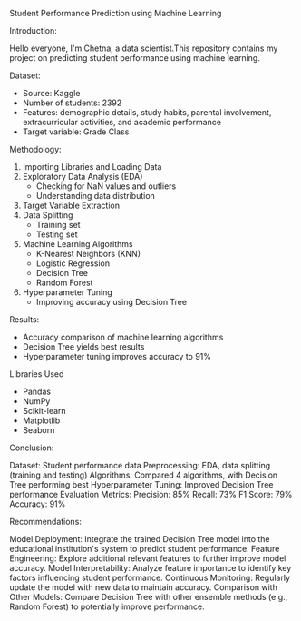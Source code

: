 Student Performance Prediction using Machine Learning

Introduction:

Hello everyone, I'm Chetna, a data scientist.This repository contains my project on predicting student performance using machine learning.

Dataset:

- Source: Kaggle
- Number of students: 2392
- Features: demographic details, study habits, parental involvement, extracurricular activities, and academic performance
- Target variable: Grade Class

  
Methodology:

1. Importing Libraries and Loading Data
2. Exploratory Data Analysis (EDA)
    - Checking for NaN values and outliers
    - Understanding data distribution
3. Target Variable Extraction
4. Data Splitting
    - Training set
    - Testing set
5. Machine Learning Algorithms
    - K-Nearest Neighbors (KNN)
    - Logistic Regression
    - Decision Tree
    - Random Forest
6. Hyperparameter Tuning
    - Improving accuracy using Decision Tree

Results:

- Accuracy comparison of machine learning algorithms
- Decision Tree yields best results
- Hyperparameter tuning improves accuracy to 91%

Libraries Used

- Pandas
- NumPy
- Scikit-learn
- Matplotlib
- Seaborn

Conclusion:

Dataset: Student performance data
Preprocessing: EDA, data splitting (training and testing)
Algorithms: Compared 4 algorithms, with Decision Tree performing best
Hyperparameter Tuning: Improved Decision Tree performance
Evaluation Metrics:
        Precision: 85%
        Recall: 73%
        F1 Score: 79%
        Accuracy: 91%

        
Recommendations:

Model Deployment: Integrate the trained Decision Tree model into the educational institution's system to predict student performance.
Feature Engineering: Explore additional relevant features to further improve model accuracy.
Model Interpretability: Analyze feature importance to identify key factors influencing student performance.
Continuous Monitoring: Regularly update the model with new data to maintain accuracy.
Comparison with Other Models: Compare Decision Tree with other ensemble methods (e.g., Random Forest) to potentially improve performance.



